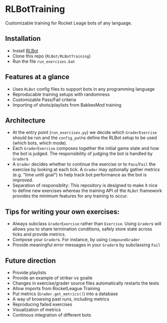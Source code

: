 # RLBotTraining
Customizable training for Rocket Leage bots of any language.


## Installation

 - Install [RLBot](http://www.rlbot.org/)
 - Clone this repo (`RLBot/RLBotTraining`)
 - Run the file `run_exercises.bat`


## Features at a glance

 - Uses `RLBot` config files to support bots in any programming language
 - Reproducable training setups with randomness
 - Customizable Pass/Fail criteria
 - Importing of shots/playlists from BakkesMod training


## Architecture

 - At the entry point (`run_exercises.py`) we decide which `GraderExercise` should be run and the `config_path`s define the RLBot setup to be used (which bots, which mode).
 - Each `GraderExercise` composes together the initial game state and how the bot is judged. The responsibility of judging the bot is handled by `Grader`s
 - A `Grader` decides whether to continue the exercise or to `Pass`/`Fail` the exercise by looking at each tick. A `Grader` may optionally gather metrics (e.g. "time until goal") to help track bot performance as the bot is improved.
 - Separation of responsiblity: This repository is designed to make it nice to define new exercises whereas the training API of the `RLBot` framework provides the minimum features for any training to occur.


## Tips for writing your own exercises:

 - Always subclass `GraderExercise` rather than `Exercise`. Using `Grader`s will allows you to share termination conditions, safely store state across ticks and provide metrics.
 - Compose your `Grader`s. For instance, by using `CompoundGrader`
 - Provide meaningful error messages in your `Grader`s by subclassing `Fail`


## Future direction

 - Provide playlists
 - Provide an example of striker vs goalie
 - Changes in exercise/grader source files automatically restarts the tests
 - Allow imports from RocketLeague Training
 - Put metrics (`Grader.get_metrics()`) into a database
 - A way of browsing past runs, including metrics
 - Reproducing failed exercises
 - Visualization of metrics
 - Continous integration of different bots
